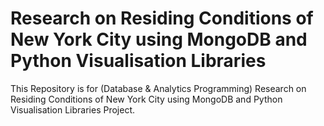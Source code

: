 # Research on Residing Conditions of New York City using MongoDB and Python Visualisation Libraries
This Repository is for (Database &amp; Analytics Programming) Research on Residing Conditions of New York City using MongoDB and Python Visualisation Libraries Project.
